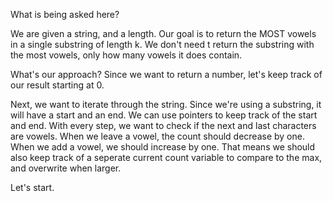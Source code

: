 What is being asked here?

We are given a string, and a length. Our goal is to return the MOST vowels in a single substring of length k.
We don't need t return the substring with the most vowels, only how many vowels it does contain.

What's our approach?
Since we want to return a number, let's keep track of our result starting at 0.

Next, we want to iterate through the string.
Since we're using a substring, it will have a start and an end. We can use pointers to keep track of the start and end.
With every step, we want to check if the next and last characters are vowels.
When we leave a vowel, the count should decrease by one.
When we add a vowel, we should increase by one.
That means we should also keep track of a seperate current count variable to compare to the max, and overwrite when larger.

Let's start.
